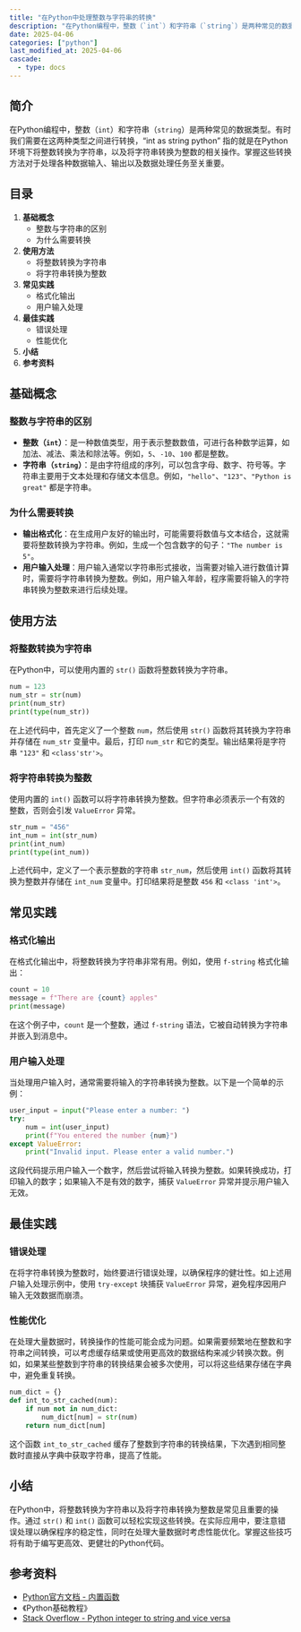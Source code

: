 ```yaml
---
title: "在Python中处理整数与字符串的转换"
description: "在Python编程中，整数（`int`）和字符串（`string`）是两种常见的数据类型。有时我们需要在这两种类型之间进行转换，“int as string python” 指的就是在Python环境下将整数转换为字符串，以及将字符串转换为整数的相关操作。掌握这些转换方法对于处理各种数据输入、输出以及数据处理任务至关重要。"
date: 2025-04-06
categories: ["python"]
last_modified_at: 2025-04-06
cascade:
  - type: docs
---
```



## 简介
在Python编程中，整数（`int`）和字符串（`string`）是两种常见的数据类型。有时我们需要在这两种类型之间进行转换，“int as string python” 指的就是在Python环境下将整数转换为字符串，以及将字符串转换为整数的相关操作。掌握这些转换方法对于处理各种数据输入、输出以及数据处理任务至关重要。

<!-- more -->
## 目录
1. **基础概念**
    - 整数与字符串的区别
    - 为什么需要转换
2. **使用方法**
    - 将整数转换为字符串
    - 将字符串转换为整数
3. **常见实践**
    - 格式化输出
    - 用户输入处理
4. **最佳实践**
    - 错误处理
    - 性能优化
5. **小结**
6. **参考资料**

## 基础概念
### 整数与字符串的区别
- **整数（`int`）**：是一种数值类型，用于表示整数数值，可进行各种数学运算，如加法、减法、乘法和除法等。例如，`5`、`-10`、`100` 都是整数。
- **字符串（`string`）**：是由字符组成的序列，可以包含字母、数字、符号等。字符串主要用于文本处理和存储文本信息。例如，`"hello"`、`"123"`、`"Python is great"` 都是字符串。

### 为什么需要转换
- **输出格式化**：在生成用户友好的输出时，可能需要将数值与文本结合，这就需要将整数转换为字符串。例如，生成一个包含数字的句子：`"The number is 5"`。
- **用户输入处理**：用户输入通常以字符串形式接收，当需要对输入进行数值计算时，需要将字符串转换为整数。例如，用户输入年龄，程序需要将输入的字符串转换为整数来进行后续处理。

## 使用方法
### 将整数转换为字符串
在Python中，可以使用内置的 `str()` 函数将整数转换为字符串。

```python
num = 123
num_str = str(num)
print(num_str)
print(type(num_str))  
```

在上述代码中，首先定义了一个整数 `num`，然后使用 `str()` 函数将其转换为字符串并存储在 `num_str` 变量中。最后，打印 `num_str` 和它的类型。输出结果将是字符串 `"123"` 和 `<class'str'>`。

### 将字符串转换为整数
使用内置的 `int()` 函数可以将字符串转换为整数。但字符串必须表示一个有效的整数，否则会引发 `ValueError` 异常。

```python
str_num = "456"
int_num = int(str_num)
print(int_num)
print(type(int_num))  
```

上述代码中，定义了一个表示整数的字符串 `str_num`，然后使用 `int()` 函数将其转换为整数并存储在 `int_num` 变量中。打印结果将是整数 `456` 和 `<class 'int'>`。

## 常见实践
### 格式化输出
在格式化输出中，将整数转换为字符串非常有用。例如，使用 `f-string` 格式化输出：

```python
count = 10
message = f"There are {count} apples"
print(message)  
```

在这个例子中，`count` 是一个整数，通过 `f-string` 语法，它被自动转换为字符串并嵌入到消息中。

### 用户输入处理
当处理用户输入时，通常需要将输入的字符串转换为整数。以下是一个简单的示例：

```python
user_input = input("Please enter a number: ")
try:
    num = int(user_input)
    print(f"You entered the number {num}")
except ValueError:
    print("Invalid input. Please enter a valid number.")
```

这段代码提示用户输入一个数字，然后尝试将输入转换为整数。如果转换成功，打印输入的数字；如果输入不是有效的数字，捕获 `ValueError` 异常并提示用户输入无效。

## 最佳实践
### 错误处理
在将字符串转换为整数时，始终要进行错误处理，以确保程序的健壮性。如上述用户输入处理示例中，使用 `try-except` 块捕获 `ValueError` 异常，避免程序因用户输入无效数据而崩溃。

### 性能优化
在处理大量数据时，转换操作的性能可能会成为问题。如果需要频繁地在整数和字符串之间转换，可以考虑缓存结果或使用更高效的数据结构来减少转换次数。例如，如果某些整数到字符串的转换结果会被多次使用，可以将这些结果存储在字典中，避免重复转换。

```python
num_dict = {}
def int_to_str_cached(num):
    if num not in num_dict:
        num_dict[num] = str(num)
    return num_dict[num]
```

这个函数 `int_to_str_cached` 缓存了整数到字符串的转换结果，下次遇到相同整数时直接从字典中获取字符串，提高了性能。

## 小结
在Python中，将整数转换为字符串以及将字符串转换为整数是常见且重要的操作。通过 `str()` 和 `int()` 函数可以轻松实现这些转换。在实际应用中，要注意错误处理以确保程序的稳定性，同时在处理大量数据时考虑性能优化。掌握这些技巧将有助于编写更高效、更健壮的Python代码。

## 参考资料
- [Python官方文档 - 内置函数](https://docs.python.org/3/library/functions.html)
- 《Python基础教程》
- [Stack Overflow - Python integer to string and vice versa](https://stackoverflow.com/questions/tagged/python+integer-to-string+string-to-integer)